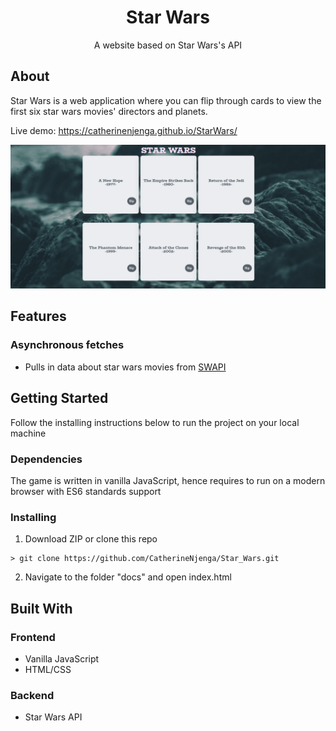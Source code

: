 <div align="center">
  <h1>Star Wars</h1>
  <p>A website based on Star Wars's API</p>
</div>

## About
Star Wars is a web application where you can flip through cards to view the first six star wars movies' directors and planets.

Live demo: https://catherinenjenga.github.io/StarWars/

![Front side of the cards](assets/screenshot.png)

## Features

### Asynchronous fetches
* Pulls in data about star wars movies from [SWAPI](https://swapi.dev/)

## Getting Started

Follow the installing instructions below to run the project on your local machine

### Dependencies

The game is written in vanilla JavaScript, hence requires to run on a modern browser with ES6 standards support

### Installing

1. Download ZIP or clone this repo
```
> git clone https://github.com/CatherineNjenga/Star_Wars.git
```
2. Navigate to the folder "docs" and open index.html

## Built With

### Frontend

* Vanilla JavaScript
* HTML/CSS

### Backend

* Star Wars API
